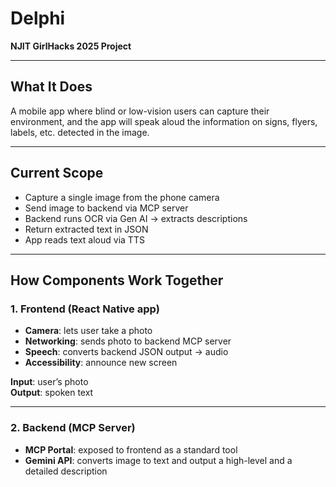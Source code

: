 # Delphi

**NJIT GirlHacks 2025 Project**

---

## What It Does

A mobile app where blind or low-vision users can capture their environment, and the app will speak aloud the information on signs, flyers, labels, etc. detected in the image.

---

## Current Scope

- Capture a single image from the phone camera
- Send image to backend via MCP server
- Backend runs OCR via Gen AI → extracts descriptions
- Return extracted text in JSON
- App reads text aloud via TTS

---

## How Components Work Together

### 1. Frontend (React Native app)

- **Camera**: lets user take a photo
- **Networking**: sends photo to backend MCP server
- **Speech**: converts backend JSON output → audio
- **Accessibility**: announce new screen

**Input**: user’s photo  
**Output**: spoken text

---

### 2. Backend (MCP Server)

- **MCP Portal**: exposed to frontend as a standard tool
- **Gemini API**: converts image to text and output a high-level and a detailed description
